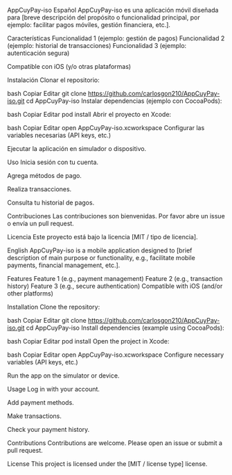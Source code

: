 AppCuyPay-iso
Español
AppCuyPay-iso es una aplicación móvil diseñada para [breve descripción del propósito o funcionalidad principal, por ejemplo: facilitar pagos móviles, gestión financiera, etc.].

Características
Funcionalidad 1 (ejemplo: gestión de pagos)
Funcionalidad 2 (ejemplo: historial de transacciones)
Funcionalidad 3 (ejemplo: autenticación segura)

Compatible con iOS (y/o otras plataformas)

Instalación
Clonar el repositorio:

bash
Copiar
Editar
git clone https://github.com/carlosgon210/AppCuyPay-iso.git
cd AppCuyPay-iso
Instalar dependencias (ejemplo con CocoaPods):

bash
Copiar
Editar
pod install
Abrir el proyecto en Xcode:

bash
Copiar
Editar
open AppCuyPay-iso.xcworkspace
Configurar las variables necesarias (API keys, etc.)

Ejecutar la aplicación en simulador o dispositivo.

Uso
Inicia sesión con tu cuenta.

Agrega métodos de pago.

Realiza transacciones.

Consulta tu historial de pagos.

Contribuciones
Las contribuciones son bienvenidas. Por favor abre un issue o envía un pull request.

Licencia
Este proyecto está bajo la licencia [MIT / tipo de licencia].

English
AppCuyPay-iso is a mobile application designed to [brief description of main purpose or functionality, e.g., facilitate mobile payments, financial management, etc.].

Features
Feature 1 (e.g., payment management)
Feature 2 (e.g., transaction history)
Feature 3 (e.g., secure authentication)
Compatible with iOS (and/or other platforms)

Installation
Clone the repository:

bash
Copiar
Editar
git clone https://github.com/carlosgon210/AppCuyPay-iso.git
cd AppCuyPay-iso
Install dependencies (example using CocoaPods):

bash
Copiar
Editar
pod install
Open the project in Xcode:

bash
Copiar
Editar
open AppCuyPay-iso.xcworkspace
Configure necessary variables (API keys, etc.)

Run the app on the simulator or device.

Usage
Log in with your account.

Add payment methods.

Make transactions.

Check your payment history.

Contributions
Contributions are welcome. Please open an issue or submit a pull request.

License
This project is licensed under the [MIT / license type] license.
